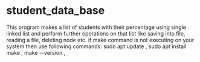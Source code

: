 # student_data_base
This program makes a list of students with their percentage using single linked list and perform further operations on that list like saving into file, reading a file, deleting node etc.
if make command is not executing on your system then use following commands:
sudo apt update , 
sudo apt install make , 
make --version , 
